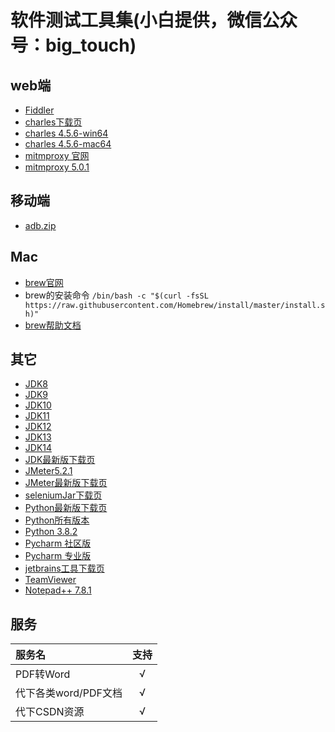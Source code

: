 # 软件测试工具集(小白提供，微信公众号：big_touch)

## web端
  - [Fiddler](https://telerik-fiddler.s3.amazonaws.com/fiddler/FiddlerSetup.exe "Fiddler下载")
  - [charles下载页](https://www.charlesproxy.com/download/# "charles下载页")
  - [charles 4.5.6-win64](https://www.charlesproxy.com/assets/release/4.5.6/charles-proxy-4.5.6-win64.msi "charles 4.5.6-win64")
  - [charles 4.5.6-mac64](https://www.charlesproxy.com/assets/release/4.5.6/charles-proxy-4.5.6.dmg "charles 4.5.6-mac64")
  - [mitmproxy 官网](https://www.mitmproxy.org/ "mitmproxy的官网")
  - [mitmproxy 5.0.1](https://snapshots.mitmproxy.org/5.0.1/mitmproxy-5.0.1-windows-installer.exe "mitmproxy 5.0.1")
 
## 移动端
  - [adb.zip](https://adbshell.com/upload/adb.zip "adb下载")
  
## Mac
  - [brew官网](https://brew.sh/index_zh-cn "brew官网")
  - brew的安装命令
  `/bin/bash -c "$(curl -fsSL https://raw.githubusercontent.com/Homebrew/install/master/install.sh)"`
  - [brew帮助文档](https://docs.brew.sh/ "brew帮助文档")
  
## 其它
  - [JDK8](https://www.oracle.com/java/technologies/javase-jdk8-downloads.html "JDK8下载页")
  - [JDK9](https://www.oracle.com/java/technologies/javase-jdk9-downloads.html "JDK9下载页")
  - [JDK10](https://www.oracle.com/java/technologies/javase-jdk10-downloads.html "JDK10下载页")
  - [JDK11](https://www.oracle.com/java/technologies/javase-jdk11-downloads.html "JDK11下载页")
  - [JDK12](https://www.oracle.com/java/technologies/javase-jdk12-downloads.html "JDK12下载页")
  - [JDK13](https://www.oracle.com/java/technologies/javase-jdk13-downloads.html "JDK13下载页")
  - [JDK14](https://www.oracle.com/java/technologies/javase-jdk14-downloads.html "JDK14下载页")
  - [JDK最新版下载页](https://www.oracle.com/java/technologies/javase-downloads.html "最新版下载页")
  - [JMeter5.2.1](https://mirrors.tuna.tsinghua.edu.cn/apache//jmeter/binaries/apache-jmeter-5.2.1.zip "JMeter5.2.1")
  - [JMeter最新版下载页](https://mirrors.tuna.tsinghua.edu.cn/apache//jmeter/binaries/ "JMeter最新版")
  - [seleniumJar下载页](http://selenium-release.storage.googleapis.com/index.html "seleniumJar下载页")
  - [Python最新版下载页](https://www.python.org/downloads/ "Python最新版下载页")
  - [Python所有版本](https://www.python.org/ftp/python/ "Python所有版本")
  - [Python 3.8.2](https://www.python.org/ftp/python/3.8.2/python-3.8.2.exe "Python 3.8.2")
  - [Pycharm 社区版](https://www.jetbrains.com/pycharm/download/download-thanks.html?platform=windows&code=PCC "Pycharm 社区版")
  - [Pycharm 专业版](https://www.jetbrains.com/pycharm/download/download-thanks.html?platform=windows "Pycharm 专业版")
  - [jetbrains工具下载页](https://www.jetbrains.com/ "jetbrains工具下载页")
  - [TeamViewer](https://dl.teamviewer.cn/download/version_15x/TeamViewer_Setup.exe "TeamViewer")
  - [Notepad++ 7.8.1](https://github.com/notepad-plus-plus/notepad-plus-plus/releases/download/v7.8.1/npp.7.8.1.Installer.x64.exe "Notepad++ 7.8.1")
  
## 服务
  | 服务名 | 支持 |
  |:------|:----:|
  | PDF转Word | √ |
  | 代下各类word/PDF文档 | √ |
  | 代下CSDN资源 | √ |
